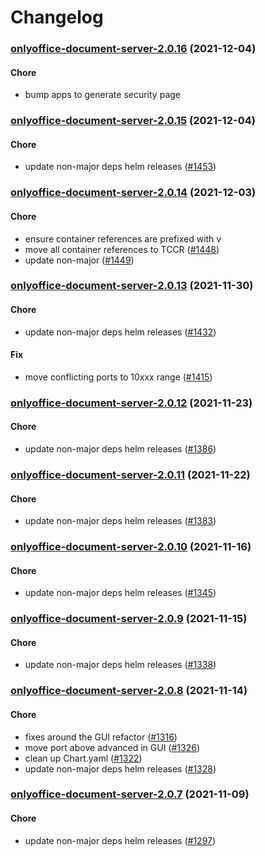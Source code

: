 # Changelog<br>


<a name="onlyoffice-document-server-2.0.16"></a>
### [onlyoffice-document-server-2.0.16](https://github.com/truecharts/apps/compare/onlyoffice-document-server-2.0.15...onlyoffice-document-server-2.0.16) (2021-12-04)

#### Chore

* bump apps to generate security page



<a name="onlyoffice-document-server-2.0.15"></a>
### [onlyoffice-document-server-2.0.15](https://github.com/truecharts/apps/compare/onlyoffice-document-server-2.0.14...onlyoffice-document-server-2.0.15) (2021-12-04)

#### Chore

* update non-major deps helm releases ([#1453](https://github.com/truecharts/apps/issues/1453))



<a name="onlyoffice-document-server-2.0.14"></a>
### [onlyoffice-document-server-2.0.14](https://github.com/truecharts/apps/compare/onlyoffice-document-server-2.0.13...onlyoffice-document-server-2.0.14) (2021-12-03)

#### Chore

* ensure container references are prefixed with v
* move all container references to TCCR ([#1448](https://github.com/truecharts/apps/issues/1448))
* update non-major ([#1449](https://github.com/truecharts/apps/issues/1449))



<a name="onlyoffice-document-server-2.0.13"></a>
### [onlyoffice-document-server-2.0.13](https://github.com/truecharts/apps/compare/onlyoffice-document-server-2.0.12...onlyoffice-document-server-2.0.13) (2021-11-30)

#### Chore

* update non-major deps helm releases ([#1432](https://github.com/truecharts/apps/issues/1432))

#### Fix

* move conflicting ports to 10xxx range ([#1415](https://github.com/truecharts/apps/issues/1415))



<a name="onlyoffice-document-server-2.0.12"></a>
### [onlyoffice-document-server-2.0.12](https://github.com/truecharts/apps/compare/onlyoffice-document-server-2.0.11...onlyoffice-document-server-2.0.12) (2021-11-23)

#### Chore

* update non-major deps helm releases ([#1386](https://github.com/truecharts/apps/issues/1386))



<a name="onlyoffice-document-server-2.0.11"></a>
### [onlyoffice-document-server-2.0.11](https://github.com/truecharts/apps/compare/onlyoffice-document-server-2.0.10...onlyoffice-document-server-2.0.11) (2021-11-22)

#### Chore

* update non-major deps helm releases ([#1383](https://github.com/truecharts/apps/issues/1383))



<a name="onlyoffice-document-server-2.0.10"></a>
### [onlyoffice-document-server-2.0.10](https://github.com/truecharts/apps/compare/onlyoffice-document-server-2.0.9...onlyoffice-document-server-2.0.10) (2021-11-16)

#### Chore

* update non-major deps helm releases ([#1345](https://github.com/truecharts/apps/issues/1345))



<a name="onlyoffice-document-server-2.0.9"></a>
### [onlyoffice-document-server-2.0.9](https://github.com/truecharts/apps/compare/onlyoffice-document-server-2.0.8...onlyoffice-document-server-2.0.9) (2021-11-15)

#### Chore

* update non-major deps helm releases ([#1338](https://github.com/truecharts/apps/issues/1338))



<a name="onlyoffice-document-server-2.0.8"></a>
### [onlyoffice-document-server-2.0.8](https://github.com/truecharts/apps/compare/onlyoffice-document-server-2.0.7...onlyoffice-document-server-2.0.8) (2021-11-14)

#### Chore

* fixes around the GUI refactor ([#1316](https://github.com/truecharts/apps/issues/1316))
* move port above advanced in GUI ([#1326](https://github.com/truecharts/apps/issues/1326))
* clean up Chart.yaml ([#1322](https://github.com/truecharts/apps/issues/1322))
* update non-major deps helm releases ([#1328](https://github.com/truecharts/apps/issues/1328))



<a name="onlyoffice-document-server-2.0.7"></a>
### [onlyoffice-document-server-2.0.7](https://github.com/truecharts/apps/compare/onlyoffice-document-server-2.0.6...onlyoffice-document-server-2.0.7) (2021-11-09)

#### Chore

* update non-major deps helm releases ([#1297](https://github.com/truecharts/apps/issues/1297))
